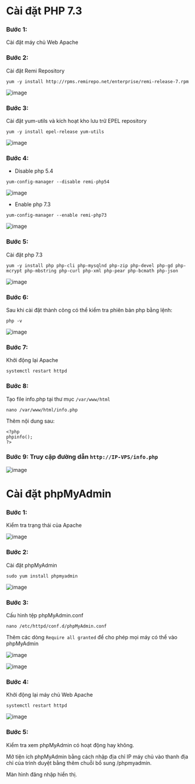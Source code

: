 # Cài đặt PHP 7.3

### Bước 1: 
Cài đặt máy chủ Web Apache

### Bước 2: 
Cài đặt Remi Repository

```
yum -y install http://rpms.remirepo.net/enterprise/remi-release-7.rpm
```

![image](https://user-images.githubusercontent.com/111716161/191648602-ba95806b-b6c2-4bc7-82f4-b64ba25753b7.png)

### Bước 3: 
Cài đặt yum-utils và kích hoạt kho lưu trữ EPEL repository

```
yum -y install epel-release yum-utils
```

![image](https://user-images.githubusercontent.com/111716161/191648729-1837c70c-0784-441f-9f56-330dfc8eddd0.png)

### Bước 4: 
- Disable php 5.4 

```
yum-config-manager --disable remi-php54 
```

![image](https://user-images.githubusercontent.com/111716161/191648900-121941bb-865e-4798-b394-4f341d37b1d7.png)

- Enable php 7.3

```
yum-config-manager --enable remi-php73
```

![image](https://user-images.githubusercontent.com/111716161/191649020-eba201be-bb77-4c06-a63f-c38a52603c77.png)

### Bước 5:
Cài đặt php 7.3

```
yum -y install php php-cli php-mysqlnd php-zip php-devel php-gd php-mcrypt php-mbstring php-curl php-xml php-pear php-bcmath php-json
```

![image](https://user-images.githubusercontent.com/111716161/191649251-951c57a9-7274-4736-9880-a86839d3ad6b.png)

### Bước 6:
Sau khi cài đặt thành công có thể kiểm tra phiên bản php bằng lệnh:

```
php -v
```

![image](https://user-images.githubusercontent.com/111716161/191649369-72128c43-9229-4c52-9d51-5df9d5254d0e.png)

### Bước 7:
Khởi động lại Apache

```
systemctl restart httpd
```

### Bước 8: 
Tạo file info.php tại thư mục `/var/www/html`

```
nano /var/www/html/info.php
```

Thêm nội dung sau:

```
<?php
phpinfo();
?>
```

### Bước 9: Truy cập đường dẫn `http://IP-VPS/info.php`

![image](https://user-images.githubusercontent.com/111716161/191649960-47ec414f-6dd3-4638-a17e-f91b08198cf0.png)

# Cài đặt phpMyAdmin

### Bước 1:
Kiểm tra trạng thái của Apache

![image](https://user-images.githubusercontent.com/111716161/191640990-f76e194e-5040-4192-a553-1498310cb152.png)

### Bước 2: 
Cài đặt phpMyAdmin

```
sudo yum install phpmyadmin
```

![image](https://user-images.githubusercontent.com/111716161/191650293-c7f93c8b-1252-449c-b078-deb90754f1c2.png)

### Bước 3:
Cấu hình tệp phpMyAdmin.conf

```
nano /etc/httpd/conf.d/phpMyAdmin.conf
```

Thêm các dòng `Require all granted` để cho phép mọi máy có thể vào phpMyAdmin

![image](https://user-images.githubusercontent.com/111716161/191650469-e5f207d8-417b-45c4-a381-76afab892c48.png)

![image](https://user-images.githubusercontent.com/111716161/191650550-7bb631ee-1388-4e77-af08-7682e12ea89b.png)

### Bước 4: 
Khởi động lại máy chủ Web Apache

```
systemctl restart httpd
```

![image](https://user-images.githubusercontent.com/111716161/191638464-cebbe8ce-6380-4291-a482-72f1ab92245b.png)

### Bước 5:
Kiểm tra xem phpMyAdmin có hoạt động hay không.

Mở tiện ích phpMyAdmin bằng cách nhập địa chỉ IP máy chủ vào thanh địa chỉ của trình duyệt bằng thêm chuỗi bổ sung /phpmyadmin. 

Màn hình đăng nhập hiển thị.
